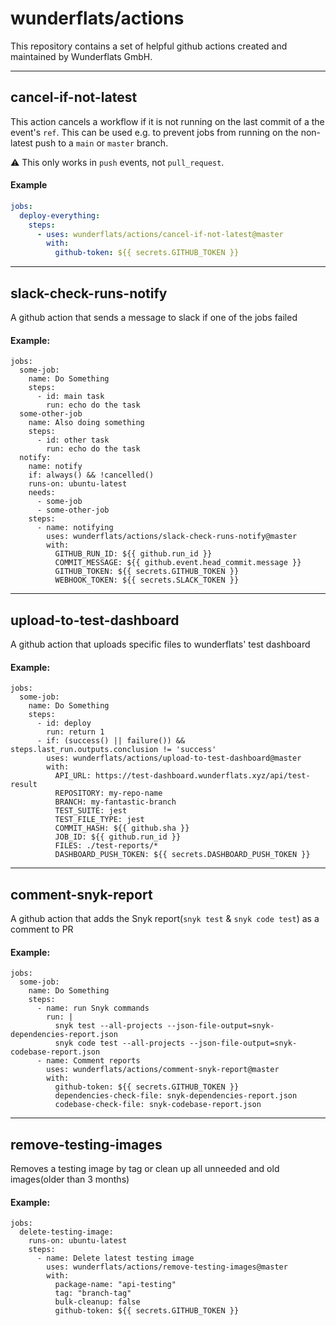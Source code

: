 # wunderflats/actions

This repository contains a set of helpful github actions created and maintained by Wunderflats GmbH.

---

## cancel-if-not-latest

This action cancels a workflow if it is not running on the last commit of a the event's `ref`. This can be used e.g. to prevent jobs from running on the non-latest push to a `main` or `master` branch.

:warning: This only works in `push` events, not `pull_request`.

#### Example

```yaml
jobs:
  deploy-everything:
    steps:
      - uses: wunderflats/actions/cancel-if-not-latest@master
        with:
          github-token: ${{ secrets.GITHUB_TOKEN }}
```

---

## slack-check-runs-notify

A github action that sends a message to slack if one of the jobs failed

#### Example:

```
jobs:
  some-job:
    name: Do Something
    steps:
      - id: main task
        run: echo do the task
  some-other-job
    name: Also doing something
    steps:
      - id: other task
        run: echo do the task
  notify:
    name: notify
    if: always() && !cancelled()
    runs-on: ubuntu-latest
    needs:
      - some-job
      - some-other-job
    steps:
      - name: notifying
        uses: wunderflats/actions/slack-check-runs-notify@master
        with:
          GITHUB_RUN_ID: ${{ github.run_id }}
          COMMIT_MESSAGE: ${{ github.event.head_commit.message }}
          GITHUB_TOKEN: ${{ secrets.GITHUB_TOKEN }}
          WEBHOOK_TOKEN: ${{ secrets.SLACK_TOKEN }}
```

---

## upload-to-test-dashboard

A github action that uploads specific files to wunderflats' test dashboard

#### Example:

```
jobs:
  some-job:
    name: Do Something
    steps:
      - id: deploy
        run: return 1
      - if: (success() || failure()) && steps.last_run.outputs.conclusion != 'success'
        uses: wunderflats/actions/upload-to-test-dashboard@master
        with:
          API_URL: https://test-dashboard.wunderflats.xyz/api/test-result
          REPOSITORY: my-repo-name
          BRANCH: my-fantastic-branch
          TEST_SUITE: jest
          TEST_FILE_TYPE: jest
          COMMIT_HASH: ${{ github.sha }}
          JOB_ID: ${{ github.run_id }}
          FILES: ./test-reports/*
          DASHBOARD_PUSH_TOKEN: ${{ secrets.DASHBOARD_PUSH_TOKEN }}
```

---

## comment-snyk-report

A github action that adds the Snyk report(`snyk test` & `snyk code test`) as a comment to PR

#### Example:

```
jobs:
  some-job:
    name: Do Something
    steps:
      - name: run Snyk commands
        run: |
          snyk test --all-projects --json-file-output=snyk-dependencies-report.json
          snyk code test --all-projects --json-file-output=snyk-codebase-report.json
      - name: Comment reports
        uses: wunderflats/actions/comment-snyk-report@master
        with:
          github-token: ${{ secrets.GITHUB_TOKEN }}
          dependencies-check-file: snyk-dependencies-report.json
          codebase-check-file: snyk-codebase-report.json
```

---

## remove-testing-images

Removes a testing image by tag or clean up all unneeded and old images(older than 3 months)

#### Example:

```
jobs:
  delete-testing-image:
    runs-on: ubuntu-latest
    steps:
      - name: Delete latest testing image
        uses: wunderflats/actions/remove-testing-images@master
        with:
          package-name: "api-testing"
          tag: "branch-tag"
          bulk-cleanup: false
          github-token: ${{ secrets.GITHUB_TOKEN }}
```
